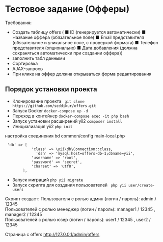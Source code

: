 # Тестовое задание (Офферы)
Требования:
- Создать таблицу offers (
  ■ ID (генерируется автоматически)
  ■ Название оффера (обязательное поле)
  ■ Email представителя (обязательное и уникальное поле, с
  проверкой формата)
  ■ Телефон представителя (опционально)
  ■ Дата добавления (должна сохраняться автоматически при
  создании оффера))
- заполнить табл данными
- Сортировка
- AJAX-запросы
- При клике на оффер должна открываться форма редактирования

## Порядок установки проекта

* Клонирование проекта `` git clone https://github.com/seddikur/offers.git``
* Запуск Docker `` docker-compose up -d ``
* Переход в контейнер  `` docker-compose exec -it php bash ``
* Запуск установки расширений yii2 `` composer install ``
* Инициализация yii2 `` php init ``

настройка соединения bd
common/config  main-local.php
````
 'db' => [
            'class' => \yii\db\Connection::class,
              'dsn' => 'mysql:host=offers-db-1;dbname=yii',
            'username' => 'root',
            'password' => 'secret',
            'charset' => 'utf8',
        ],
````

* Запуск миграций `` php yii migrate ``
* Запуск скрипта для создания пользователей `` php yii user/create-users``

Скрипт создаст:
Пользователя с ролью админ (логин / пароль): admin / 12345  
Пользователей с ролью менеджер (логин / пароль): manager1 / 12345 , manager2 / 12345  
Пользователей с ролью юзер (логин / пароль): user1 / 12345 , user2 / 12345  

Страница с offers  http://127.0.0.1/admin/offers
